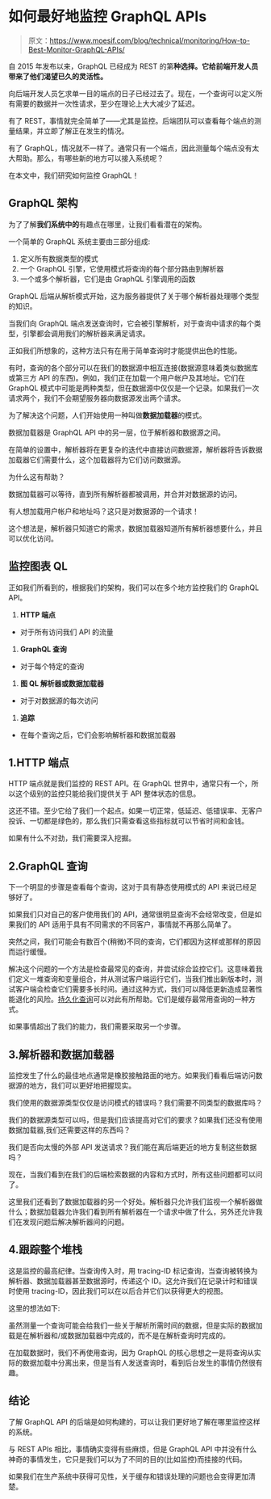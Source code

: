 # 如何最好地监控 GraphQL APIs

> 原文：<https://www.moesif.com/blog/technical/monitoring/How-to-Best-Monitor-GraphQL-APIs/>

自 2015 年发布以来，GraphQL 已经成为 REST 的第**种选择。它给前端开发人员带来了他们渴望已久的灵活性。**

向后端开发人员乞求单一目的端点的日子已经过去了。现在，一个查询可以定义所有需要的数据并一次性请求，至少在理论上大大减少了延迟。

有了 REST，事情就完全简单了——尤其是监控。后端团队可以查看每个端点的测量结果，并立即了解正在发生的情况。

有了 GraphQL，情况就不一样了。通常只有一个端点，因此测量每个端点没有太大帮助。那么，有哪些新的地方可以接入系统呢？

在本文中，我们研究如何监控 GraphQL！

## GraphQL 架构

为了了解**我们系统中的**有趣点在哪里，让我们看看潜在的架构。

一个简单的 GraphQL 系统主要由三部分组成:

1.  定义所有数据类型的模式
2.  一个 GraphQL 引擎，它使用模式将查询的每个部分路由到解析器
3.  一个或多个解析器，它们是由 GraphQL 引擎调用的函数

GraphQL 后端从解析模式开始，这为服务器提供了关于哪个解析器处理哪个类型的知识。

当我们向 GraphQL 端点发送查询时，它会被引擎解析，对于查询中请求的每个类型，引擎都会调用我们的解析器来满足请求。

正如我们所想象的，这种方法只有在用于简单查询时才能提供出色的性能。

有时，查询的各个部分可以在我们的数据源中相互连接(数据源意味着类似数据库或第三方 API 的东西)。例如，我们正在加载一个用户帐户及其地址。它们在 GraphQL 模式中可能是两种类型，但在数据源中仅仅是一个记录。如果我们一次请求两个，我们不会期望服务器向数据源发出两个请求。

为了解决这个问题，人们开始使用一种叫做**数据加载器**的模式。

数据加载器是 GraphQL API 中的另一层，位于解析器和数据源之间。

在简单的设置中，解析器将在更复杂的迭代中直接访问数据源，解析器将告诉数据加载器它们需要什么，这个加载器将为它们访问数据源。

为什么这有帮助？

数据加载器可以等待，直到所有解析器都被调用，并合并对数据源的访问。

有人想加载用户帐户和地址吗？这只是对数据源的一个请求！

这个想法是，解析器只知道它的需求，数据加载器知道所有解析器想要什么，并且可以优化访问。

## 监控图表 QL

正如我们所看到的，根据我们的架构，我们可以在多个地方监控我们的 GraphQL API。

1.  **HTTP 端点**

*   对于所有访问我们 API 的流量

1.  **GraphQL 查询**

*   对于每个特定的查询

1.  **图 QL 解析器或数据加载器**

*   对于对数据源的每次访问

1.  **追踪**

*   在每个查询之后，它们会影响解析器和数据加载器

## 1.HTTP 端点

HTTP 端点就是我们监控的 REST API。在 GraphQL 世界中，通常只有一个，所以这个级别的监控只能给我们提供关于 API 整体状态的信息。

这还不错。至少它给了我们一个起点。如果一切正常，低延迟、低错误率、无客户投诉、一切都是绿色的，那么我们只需查看这些指标就可以节省时间和金钱。

如果有什么不对劲，我们需要深入挖掘。

## 2.GraphQL 查询

下一个明显的步骤是查看每个查询，这对于具有静态使用模式的 API 来说已经足够好了。

如果我们只对自己的客户使用我们的 API，通常很明显查询不会经常改变，但是如果我们的 API 适用于具有不同需求的不同客户，事情就不再那么简单了。

突然之间，我们可能会有数百个(稍微)不同的查询，它们都因为这样或那样的原因而运行缓慢。

解决这个问题的一个方法是检查最常见的查询，并尝试综合监控它们。这意味着我们定义一堆查询和变量组合，并从测试客户端运行它们，当我们推出新版本时，测试客户端会检查它们需要多长时间。通过这种方式，我们可以降低更新造成显著性能退化的风险。[持久化查询](https://blog.apollographql.com/persisted-graphql-queries-with-apollo-client-119fd7e6bba5)可以对此有所帮助。它们是缓存最常用查询的一种方式。

如果事情超出了我们的能力，我们需要采取另一个步骤。

## 3.解析器和数据加载器

监控发生了什么的最佳地点通常是橡胶接触路面的地方。如果我们看看后端访问数据源的地方，我们可以更好地把握现实。

我们使用的数据源类型仅仅是访问模式的错误吗？我们需要不同类型的数据库吗？

我们的数据源类型可以吗，但是我们应该提高对它们的要求？如果我们还没有使用数据加载器,我们还需要这样的东西吗？

我们是否向太慢的外部 API 发送请求？我们能在离后端更近的地方复制这些数据吗？

现在，当我们看到在我们的后端检索数据的内容和方式时，所有这些问题都可以问了。

这里我们还看到了数据加载器的另一个好处。解析器只允许我们监视一个解析器做什么；数据加载器允许我们看到所有解析器在一个请求中做了什么，另外还允许我们在发现问题后解决解析器间的问题。

## 4.跟踪整个堆栈

这是监控的最高纪律。当查询传入时，用 tracing-ID 标记查询，当查询被转换为解析器、数据加载器甚至数据源时，传递这个 ID。这允许我们在记录计时和错误时使用 tracing-ID，因此我们可以在以后合并它们以获得更大的视图。

这里的想法如下:

虽然测量一个查询可能会给我们一些关于解析所需时间的数据，但是实际的数据加载是在解析器和/或数据加载器中完成的，而不是在解析查询时完成的。

在加载数据时，我们不再使用查询，因为 GraphQL 的核心思想之一是将查询从实际的数据加载中分离出来，但是当有人发送查询时，看到后台发生的事情仍然很有趣。

## 结论

了解 GraphQL API 的后端是如何构建的，可以让我们更好地了解在哪里监控这样的系统。

与 REST APIs 相比，事情确实变得有些麻烦，但是 GraphQL API 中并没有什么神奇的事情发生，它只是我们可以为了不同的目的(比如监控)而挂接的代码。

如果我们在生产系统中获得可见性，关于缓存和错误处理的问题也会变得更加清楚。